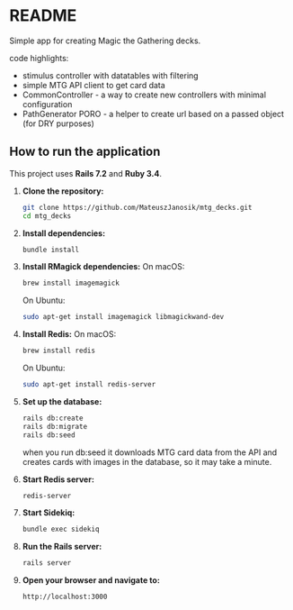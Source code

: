 # README

Simple app for creating Magic the Gathering decks.

code highlights:
- stimulus controller with datatables with filtering
- simple MTG API client to get card data
- CommonController - a way to create new controllers with minimal configuration
- PathGenerator PORO - a helper to create url based on a passed object (for DRY purposes)

## How to run the application

This project uses **Rails 7.2** and **Ruby 3.4**.

1. **Clone the repository:**
    ```sh
    git clone https://github.com/MateuszJanosik/mtg_decks.git
    cd mtg_decks
    ```

2. **Install dependencies:**
    ```sh
    bundle install
    ```

3. **Install RMagick dependencies:**
    On macOS:
    ```sh
    brew install imagemagick
    ```
    On Ubuntu:
    ```sh
    sudo apt-get install imagemagick libmagickwand-dev
    ```

4. **Install Redis:**
    On macOS:
    ```sh
    brew install redis
    ```
    On Ubuntu:
    ```sh
    sudo apt-get install redis-server
    ```

5. **Set up the database:**
    ```sh
    rails db:create
    rails db:migrate
    rails db:seed
    ```
    when you run db:seed it downloads MTG card data from the API and creates cards with images in the database, so it may take a minute.

6. **Start Redis server:**
    ```sh
    redis-server
    ```

7. **Start Sidekiq:**
    ```sh
    bundle exec sidekiq
    ```

8. **Run the Rails server:**
    ```sh
    rails server
    ```

9. **Open your browser and navigate to:**
    ```
    http://localhost:3000
    ```
